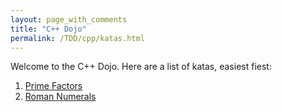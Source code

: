 ```yaml
---
layout: page_with_comments
title: "C++ Dojo"
permalink: /TDD/cpp/katas.html
---
```


Welcome to the C++ Dojo. Here are a list of katas, easiest fiest:

1. [Prime Factors](PrimeFactors/Step1.html)
2. [Roman Numerals](RomanNumerals/Step1.html)
